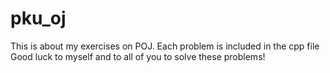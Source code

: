 # pku_oj
This is about my exercises on POJ.
Each problem is included in the cpp file
Good luck to myself and to all of you to solve these problems!
